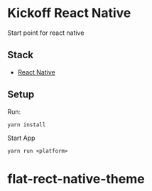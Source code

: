 # Kickoff React Native

Start point for react native

## Stack

- [React Native](https://facebook.github.io/react-native/)

## Setup

Run:

```
yarn install
```

Start App

```
yarn run <platform>
```
# flat-rect-native-theme
